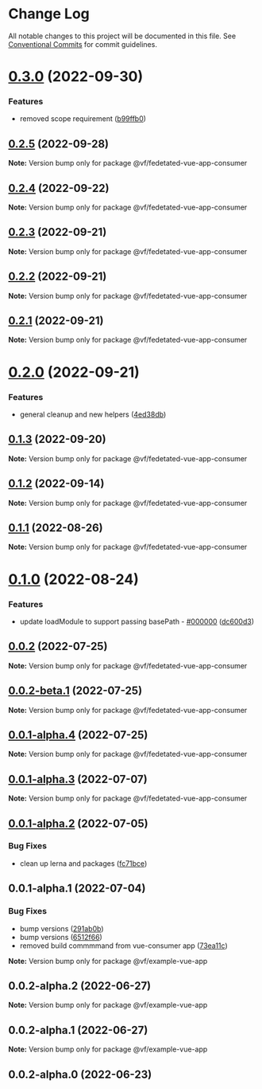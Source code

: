 # Change Log

All notable changes to this project will be documented in this file.
See [Conventional Commits](https://conventionalcommits.org) for commit guidelines.

# [0.3.0](https://vfuk-digital.visualstudio.com/Digital/_git/lib-web-federation-utils/compare/@vf/fedetated-vue-app-consumer@0.2.5...@vf/fedetated-vue-app-consumer@0.3.0) (2022-09-30)


### Features

* removed scope requirement ([b99ffb0](https://vfuk-digital.visualstudio.com/Digital/_git/lib-web-federation-utils/commits/b99ffb00171f44e1c3a97c6806decff6f11b4af1))





## [0.2.5](https://vfuk-digital.visualstudio.com/Digital/_git/lib-web-federation-utils/compare/@vf/fedetated-vue-app-consumer@0.2.4...@vf/fedetated-vue-app-consumer@0.2.5) (2022-09-28)

**Note:** Version bump only for package @vf/fedetated-vue-app-consumer





## [0.2.4](https://vfuk-digital.visualstudio.com/Digital/_git/lib-web-federation-utils/compare/@vf/fedetated-vue-app-consumer@0.2.3...@vf/fedetated-vue-app-consumer@0.2.4) (2022-09-22)

**Note:** Version bump only for package @vf/fedetated-vue-app-consumer





## [0.2.3](https://vfuk-digital.visualstudio.com/Digital/_git/lib-web-federation-utils/compare/@vf/fedetated-vue-app-consumer@0.2.2...@vf/fedetated-vue-app-consumer@0.2.3) (2022-09-21)

**Note:** Version bump only for package @vf/fedetated-vue-app-consumer





## [0.2.2](https://vfuk-digital.visualstudio.com/Digital/_git/lib-web-federation-utils/compare/@vf/fedetated-vue-app-consumer@0.2.1...@vf/fedetated-vue-app-consumer@0.2.2) (2022-09-21)

**Note:** Version bump only for package @vf/fedetated-vue-app-consumer





## [0.2.1](https://vfuk-digital.visualstudio.com/Digital/_git/lib-web-federation-utils/compare/@vf/fedetated-vue-app-consumer@0.2.0...@vf/fedetated-vue-app-consumer@0.2.1) (2022-09-21)

**Note:** Version bump only for package @vf/fedetated-vue-app-consumer





# [0.2.0](https://vfuk-digital.visualstudio.com/Digital/_git/lib-web-federation-utils/compare/@vf/fedetated-vue-app-consumer@0.1.3...@vf/fedetated-vue-app-consumer@0.2.0) (2022-09-21)


### Features

* general cleanup and new helpers ([4ed38db](https://vfuk-digital.visualstudio.com/Digital/_git/lib-web-federation-utils/commits/4ed38db296f26f37b6f81fca04c7034488013ea4))





## [0.1.3](https://vfuk-digital.visualstudio.com/Digital/_git/lib-web-federation-utils/compare/@vf/fedetated-vue-app-consumer@0.1.2...@vf/fedetated-vue-app-consumer@0.1.3) (2022-09-20)

**Note:** Version bump only for package @vf/fedetated-vue-app-consumer





## [0.1.2](https://vfuk-digital.visualstudio.com/Digital/_git/lib-web-federation-utils/compare/@vf/fedetated-vue-app-consumer@0.1.1...@vf/fedetated-vue-app-consumer@0.1.2) (2022-09-14)

**Note:** Version bump only for package @vf/fedetated-vue-app-consumer





## [0.1.1](https://vfuk-digital.visualstudio.com/Digital/_git/lib-web-federation-utils/compare/@vf/fedetated-vue-app-consumer@0.1.0...@vf/fedetated-vue-app-consumer@0.1.1) (2022-08-26)

**Note:** Version bump only for package @vf/fedetated-vue-app-consumer





# [0.1.0](https://vfuk-digital.visualstudio.com/Digital/_git/lib-web-federation-utils/compare/@vf/fedetated-vue-app-consumer@0.0.2...@vf/fedetated-vue-app-consumer@0.1.0) (2022-08-24)


### Features

* update loadModule to support passing basePath - [#000000](https://vfuk-digital.visualstudio.com/Digital/_git/lib-web-federation-utils/issues/000000) ([dc600d3](https://vfuk-digital.visualstudio.com/Digital/_git/lib-web-federation-utils/commits/dc600d3318c8d2de11f5886b0e99d9a8604bc3da))





## [0.0.2](https://vfuk-digital.visualstudio.com/Digital/_git/lib-web-federation-utils/compare/@vf/fedetated-vue-app-consumer@0.0.1-alpha.2...@vf/fedetated-vue-app-consumer@0.0.2) (2022-07-25)

**Note:** Version bump only for package @vf/fedetated-vue-app-consumer





## [0.0.2-beta.1](https://vfuk-digital.visualstudio.com/Digital/_git/lib-web-federation-utils/compare/@vf/fedetated-vue-app-consumer@0.0.1-alpha.3...@vf/fedetated-vue-app-consumer@0.0.2-beta.1) (2022-07-25)

**Note:** Version bump only for package @vf/fedetated-vue-app-consumer





## [0.0.1-alpha.4](https://dev.azure.com/vfuk-digital/Digital/_git/lib-web-federation-utils/compare/@vf/fedetated-vue-app-consumer@0.0.1-alpha.3...@vf/fedetated-vue-app-consumer@0.0.1-alpha.4) (2022-07-25)

**Note:** Version bump only for package @vf/fedetated-vue-app-consumer





## [0.0.1-alpha.3](https://vfuk-digital.visualstudio.com/Digital/_git/lib-web-federation-utils/compare/@vf/fedetated-vue-app-consumer@0.0.1-alpha.2...@vf/fedetated-vue-app-consumer@0.0.1-alpha.3) (2022-07-07)

**Note:** Version bump only for package @vf/fedetated-vue-app-consumer





## [0.0.1-alpha.2](https://vfuk-digital.visualstudio.com/Digital/_git/lib-web-federation-utils/compare/@vf/fedetated-vue-app-consumer@0.0.1-alpha.1...@vf/fedetated-vue-app-consumer@0.0.1-alpha.2) (2022-07-05)


### Bug Fixes

* clean up lerna and packages ([fc71bce](https://vfuk-digital.visualstudio.com/Digital/_git/lib-web-federation-utils/commits/fc71bceea2880b9d479d95903c6eea67fc2ee27f))





## 0.0.1-alpha.1 (2022-07-04)


### Bug Fixes

* bump versions ([291ab0b](https://vfuk-digital.visualstudio.com/Digital/_git/lib-web-federation-utils/commits/291ab0baf7d61d80547fdef3342d603a6abe5867))
* bump versions ([6512f66](https://vfuk-digital.visualstudio.com/Digital/_git/lib-web-federation-utils/commits/6512f660e099bbd478e17ed78cb38010bf8e37ab))
* removed build commmmand  from vue-consumer app ([73ea11c](https://vfuk-digital.visualstudio.com/Digital/_git/lib-web-federation-utils/commits/73ea11c2b984c567b6bda9d76cad3d16f94793cb))






**Note:** Version bump only for package @vf/example-vue-app





## 0.0.2-alpha.2 (2022-06-27)

**Note:** Version bump only for package @vf/example-vue-app





## 0.0.2-alpha.1 (2022-06-27)

**Note:** Version bump only for package @vf/example-vue-app





## 0.0.2-alpha.0 (2022-06-23)
